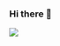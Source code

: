 ### Hi there 👋

<img src='https://komarev.com/ghpvc/?username=salihkarademir&label=Wiews&color=green&style=flat-plastic'>
